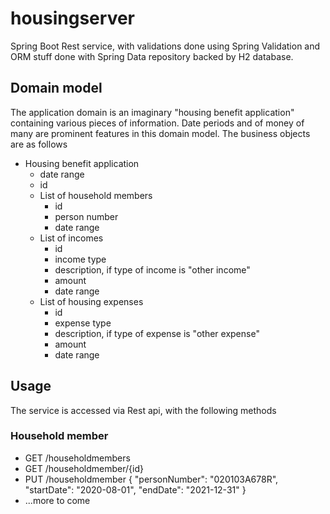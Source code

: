 # housingserver
Spring Boot Rest service, with validations done using Spring Validation and ORM stuff done with Spring Data repository backed by H2 database.

## Domain model
The application domain is an imaginary "housing benefit application" containing various pieces of information. Date periods and of money of many are prominent features in this domain model. The business objects are as follows
* Housing benefit application
    * date range
    * id
    * List of household members 
        * id
        * person number
        * date range
    * List of incomes
        * id
        * income type
        * description, if type of income is "other income"
        * amount
        * date range
    * List of housing expenses
        * id
        * expense type
        * description, if type of expense is "other expense"
        * amount
        * date range
        
 ## Usage
 The service is accessed via Rest api, with the following methods
 
 ### Household member
 * GET /householdmembers
 * GET /householdmember/{id}
 * PUT /householdmember
   {
     "personNumber": "020103A678R",
     "startDate": "2020-08-01",
     "endDate": "2021-12-31"
   }
 * ...more to come
 